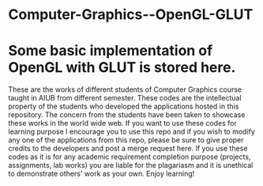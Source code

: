 # Computer-Graphics--OpenGL-GLUT
# Some basic implementation of OpenGL with GLUT is stored here.
These are the works of different students of Computer Graphics course taught in AIUB from different semester. 
These codes are the intellectual property of the students who developed the applications hosted in this repository.
The concern from the students have been taken to showcase these works in the world wide web.
If you want to use these codes for learning purpose I encourage you to use this repo and if you wish to modify any one of the applications from this repo, please
be sure to give proper credits to the developers and post a merge request here.
If you use these codes as it is for any academic requirement completion purpose (projects, assignments, lab works) you are liable for
the plagariasm and it is unethical to demonstrate others' work as your own.
Enjoy learning!
